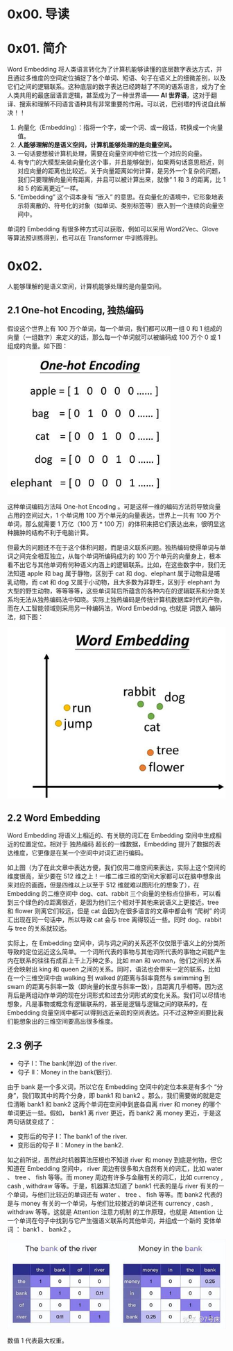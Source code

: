 # 0x00. 导读

# 0x01. 简介

Word Embedding 将人类语言转化为了计算机能够读懂的底层数字表达方式，并且通过多维度的空间定位捕捉了各个单词、短语、句子在语义上的细微差别，以及它们之间的逻辑联系。这种底层的数字表达已经跨越了不同的语系语言，成为了全人类共用的最底层语言逻辑，甚至成为了一种世界语—— **AI 世界语**，这对于翻译、搜索和理解不同语言语种具有非常重要的作用。可以说，巴别塔的传说自此解决！！

1. 向量化（Embedding）：指将一个字，或一个词、或一段话，转换成一个向量值。
2. **人能够理解的是语义空间，计算机能够处理的是向量空间。**
3. 一句话要想被计算机处理，需要在向量空间中给它找一个对应的向量。
4. 有专门的大模型来做向量化这个事，并且能够做到，如果两句话意思相近，则对应向量的距离也比较近。关于向量距离如何计算，是另外一个复杂的问题，我们只要理解向量间有距离，并且可以被计算出来，就像“ 1 和 3 的距离，比 1 和 5 的距离更近”一样。
5. “Embedding” 这个词本身有 “嵌入” 的意思。在向量化的语境中，它形象地表示将离散的、符号化的对象（如单词、类别标签等）嵌入到一个连续的向量空间中。

单词的 Embedding 有很多种方式可以获取，例如可以采用 Word2Vec、Glove 等算法预训练得到，也可以在 Transformer 中训练得到。

# 0x02.

人能够理解的是语义空间，计算机能够处理的是向量空间。

## 2.1 One-hot Encoding, 独热编码

假设这个世界上有 100 万个单词，每一个单词，我们都可以用一组 0 和 1 组成的向量（一组数字）来定义的话，那么每一个单词就可以被编码成 100 万个 0 或 1 组成的向量。如下图：

![Alt text](../../../pic/AI/OpenAI/transformer4.png)

这种单词编码方法叫 One-hot Encoding 。可是这样一维的编码方法将导致向量占用的空间过大，1 个单词用 100 万个单元的向量表达，世界上一共有 100 万个单词，那么就需要 1 万亿（100 万 * 100 万）的体积来把它们表达出来，很明显这种臃肿的结构不利于电脑计算。

但最大的问题还不在于这个体积问题，而是语义联系问题。独热编码使得单词与单词之间完全相互独立，从每个单词所编码成为的 100 万个单元的向量身上，根本看不出它与其他单词有何种语义内涵上的逻辑联系。比如，在这些数字中，我们无法知道 apple 和 bag 属于静物，区别于 cat 和 dog、elephant 属于动物且是哺乳动物，而 cat 和 dog 又属于小动物，且大多数为非野生，区别于 elephant 为大型的野生动物，等等等等，这些单词背后所蕴含的各种内在的逻辑联系和分类关系均无法从独热编码法中知晓。实际上独热编码是传统计算机数据库时代的产物，而在人工智能领域则采用另一种编码法，Word Embedding, 也就是 词嵌入 编码法，如下图：

![Alt text](../../../pic/AI/OpenAI/transformer5.png)

## 2.2 Word Embedding

Word Embedding 将语义上相近的、有关联的词汇在 Embedding 空间中生成相近的位置定位。相对于 独热编码 超长的一维数据，Embedding 提升了数据的表达维度，它更像是在某一个空间中对词汇进行编码。

如上图（为了在此文章中表达方便，我们仅用二维空间来表达，实际上这个空间的维度很高，至少要在 512 维之上！一维二维三维的空间大家都可以在脑中想象出来对应的画面，但是四维以上以至于 512 维就难以图形化的想象了），在 Embedding 的二维空间中 dog、cat、rabbit 三个向量的坐标点位排布，可以看到三个绿色的点距离很近，是因为他们三个相对于其他来说语义上更接近。tree 和 flower 则离它们较远，但是 cat 会因为在很多语言的文章中都会有 “爬树” 的词汇出现在同一句话中，所以导致 cat 会与 tree 离得较近一些。同时 dog、rabbit 与 tree 的关系就较远。

实际上，在 Embedding 空间中，词与词之间的关系还不仅仅限于语义上的分类所导致的定位远近这么简单。一个词所代表的事物与其他词所代表的事物之间能产生内在联系的往往有成百上千上万种之多。比如 man 和 woman，他们之间的关系还会映射出 king 和 queen 之间的关系。同时，语法也会带来一定的联系，比如在一个三维空间中由 walking 到 walked 的距离与斜率竟然与 swimming 到 swam 的距离与斜率一致（即向量的长度与斜率一致），且距离几乎相等。因为这背后是两组动作单词的现在分词形式和过去分词形式的变化关系。我们可以尽情地想象，凡是事物或概念有逻辑联系的，甚至是逻辑与逻辑之间的联系的，在 Embedding 向量空间中都可以得到远近亲疏的空间表达。只不过这种空间要比我们能想象出的三维空间要高出很多维度。

## 2.3 例子

- 句子 I：The bank(岸边) of the river.
- 句子 II：Money in the bank(银行).

由于  bank 是一个多义词，所以它在 Embedding 空间中的定位本来是有多个 “分身”，我们取其中的两个分身，即 bank1 和 bank2 。那么，我们需要做的就是定位清晰 bank1 和 bank2 这两个单词在空间中到底各自离 river 和 money 的哪个单词更近一些。假如， bank1 离 river 更近，而 bank2 离 money 更近，于是这两句话就变成了：

- 变形后的句子 I：The bank1 of the river.
- 变形后的句子 II：Money in the bank2.

如之前所说，虽然此时机器算法压根也不知道 river 和 money 到底是何物，但它知道在 Embedding 空间中， river 周边有很多和大自然有关的词汇，比如 water 、 tree 、 fish 等等。而 money 周边有许多与金融有关的词汇，比如 currency ,  cash ,  withdraw 等等。于是，机器算法知道了 bank1 代表的是与 river 有关的一个单词，与他们比较近的单词还有 water 、 tree 、 fish 等等。而 bank2 代表的是与 money 有关的一个单词，与他们比较接近的单词还有 currency ,  cash ,  withdraw 等等。这就是 Attention 注意力机制 的工作原理，也就是 Attention 让一个单词在句子中找到与它产生强语义联系的其他单词，并组成一个新的  变体单词 ： bank1 、 bank2 。

![Alt text](../../../pic/AI/OpenAI/transformer21.png)

数值 1 代表最大权重。